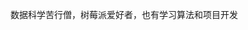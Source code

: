 <link rel="preconnect" href="https://fonts.gstatic.com">
<link href="https://fonts.googleapis.com/css2?family=RocknRoll+One&amp;display=swap" rel="stylesheet">
<p style="font-family: RocknRoll One">数据科学苦行僧，树莓派爱好者，也有学习算法和项目开发</p>